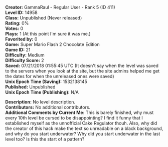 **Creator:** GammaRaul - Regular User - Rank 5 (ID 411) <br>
**Level ID:** 14958 <br>
**Class:** Unpublished (Never released) <br>
**Rating:** 0% <br>
**Votes:** 0 <br>
**Plays:** 1 (At this point I'm sure it was me.) <br>
**Favorited by:** 0 <br>
**Game:** Super Mario Flash 2 Chocolate Edition <br>
**Game ID:** 21 <br>
**Difficulty:** Medium <br>
**Difficulty Score:** 2 <br>
**Saved:** 07/21/2018 01:55:45 UTC (It doesn't say when the level was saved to the servers when you look at the site, but the site admins helped me get the dates for when the unreleased ones were saved) <br>
**Unix Epoch Time (Saving):** 1532138145 <br>
**Published:** Unpublished <br>
**Unix Epoch Time (Publishing):** N/A

**Description:**  No level description. <br>
**Contributors:** No additional contributors. <br>
**Additional Comments by Current Me:** This is barely finished, why must every 10th level be cursed to be disappointing? I find it funny that I established myself as the unnofficial Cake Regulator thouh. Also, why did the creator of this hack make the text so unreadable on a black background, and why do you start underwater? Why did you start underwater in the last level too? Is this the start of a pattern?
